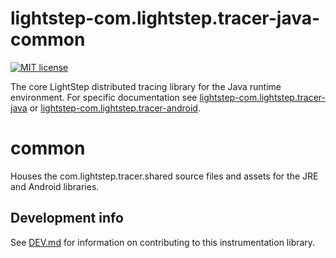# lightstep-com.lightstep.tracer-java-common

[![MIT license](http://img.shields.io/badge/license-MIT-blue.svg)](http://opensource.org/licenses/MIT)

The core LightStep distributed tracing library for the Java runtime environment. For specific documentation
see [lightstep-com.lightstep.tracer-java](https://github.com/lightstep/lightstep-com.lightstep.tracer-java) or 
[lightstep-com.lightstep.tracer-android](https://github.com/lightstep/lightstep-com.lightstep.tracer-android).

# common

Houses the com.lightstep.tracer.shared source files and assets for the JRE and Android libraries.

## Development info

See [DEV.md](DEV.md) for information on contributing to this instrumentation library.
